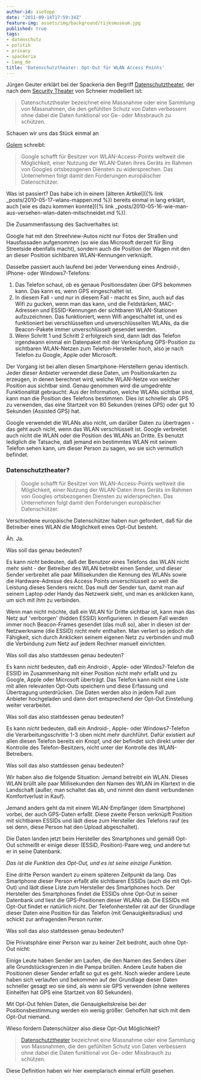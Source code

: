 ```yaml
---
author-id: isotopp
date: "2011-09-14T17:59:34Z"
feature-img: assets/img/background/rijksmuseum.jpg
published: true
tags:
- datenschutz
- politik
- privacy
- spackeria
- lang_de
title: 'Datenschutztheater: Opt-Out für WLAN Access Points'
---
```

Jürgen Geuter erklärt bei der Spackeria den Begriff
[Datenschutztheater](http://blog.spackeria.org/2011/09/12/datenschutztheater/),
der nach dem 
[Security Theater](https://secure.wikimedia.org/wikipedia/en/wiki/Security_theater)
von Schneier modelliert ist: 

> Datenschutztheater bezeichnet eine Massnahme oder eine Sammlung von
> Massnahmen, die den gefühlten Schutz von Daten verbessern ohne dabei die
> Daten funktional vor Ge- oder Missbrauch zu schützen.

Schauen wir uns das Stück einmal an

[Golem](http://www.golem.de/1109/86451.html) schreibt: 
> Google schafft für Besitzer von WLAN-Access-Points weltweit die
> Möglichkeit, einer Nutzung der WLAN-Daten ihres Geräts im Rahmen von
> Googles ortsbezogenen Diensten zu widersprechen. Das Unternehmen folgt
> damit den Forderungen europäischer Datenschützer.

Was ist passiert? Das habe ich in einem 
[älteren Artikel]({% link _posts/2010-05-17-wlans-mappen.md %}) 
bereits einmal in lang erklärt, auch 
[wie es dazu kommen konnte]({% link _posts/2010-05-16-wie-man-aus-versehen-wlan-daten-mitschneidet.md %}).

Die Zusammenfassung des Sachverhaltes ist:

Google hat mit den Streetview-Autos nicht nur Fotos der Straßen und
Hausfassaden aufgenommen (so wie das Microsoft derzeit für Bing Streetside
ebenfalls macht), sondern auch die Position der Wagen mit den an dieser
Position sichtbaren WLAN-Kennungen verknüpft.

Dasselbe passiert auch laufend bei jeder Verwendung eines Android-, iPhone-
oder Windows7-Telefons: 

1. Das Telefon schaut, ob es genaue Positionsdaten über GPS bekommen kann.
   Das kann es, wenn GPS eingeschaltet ist.
1. In diesem Fall - und nur in diesem Fall - macht es Sinn, auch
   auf das Wifi zu gucken, wenn man das kann, und die Feldstärken,
   MAC-Adressen und ESSID-Kennungen der sichtbaren WLAN-Stationen
   aufzuzeichnen. Das funktioniert, wenn Wifi angeschaltet ist, und es
   funktioniert bei verschlüsselten und unverschlüsselten WLANs, da die
   Beacon-Pakete immer unverschlüsselt gesendet werden. 
1. Wenn Schritt 1 und Schritt 2 erfolgreich sind, dann lädt das Telefon
   irgendwann einmal ein Datenpaket mit der Verknüpfung GPS-Position zu
   sichtbaren WLAN-Netzen zum Telefon-Hersteller hoch, also je nach Telefon zu
   Google, Apple oder Microsoft.

Der Vorgang ist bei allen diesen Smartphone-Herstellern genau identisch.
Jeder dieser Anbieter verwendet diese Daten, um Positionskarten zu erzeugen,
in denen berechnet wird, welche WLAN-Netze von welcher Position aus sichtbar
sind. Genau genommen wird die umgedrehte Funktionalität gebraucht: Aus der
Information, welche WLANs sichtbar sind, kann man die Position des Telefons
bestimmen. Dies ist schneller als GPS zu verwenden, das eine Startzeit von
80 Sekunden (reines GPS) oder gut 10 Sekunden (Assisted GPS) hat.

Google verwendet die WLANs also nicht, um darüber Daten zu übertragen - das
geht auch nicht, wenn das WLAN verschlüsselt ist. Google verbreitet auch
nicht die WLAN oder die Position des WLANs an Dritte. Es benutzt lediglich
die Tatsache, daß jemand ein bestimmtes WLAN mit seinem Telefon sehen kann,
um dieser Person zu sagen, wo sie sich vermutlich befindet.

### Datenschutztheater?

> Google schafft für Besitzer von WLAN-Access-Points weltweit die
> Möglichkeit, einer Nutzung der WLAN-Daten ihres Geräts im Rahmen von
> Googles ortsbezogenen Diensten zu widersprechen. Das Unternehmen folgt
> damit den Forderungen europäischer Datenschützer.

Verschiedene europäische Datenschützer haben nun gefordert, daß für die
Betreiber eines WLAN die Möglichkeit eines Opt-Out besteht.

Äh. Ja.

Was soll das genau bedeuten?

Es kann *nicht* bedeuten, daß der Benutzer eines Telefons das WLAN nicht
mehr sieht - der Betreiber des WLAN betreibt einen Sender, und dieser Sender
verbreitet alle paar Millisekunden die Kennung des WLANs sowie die
Hardware-Adresse des Access Points unverschlüsselt so weit die Leistung
dieses Senders reicht. Das muß der Sender tun, damit man auf seinem Laptop
oder Handy das Netzwerk sieht, und man es anklicken kann, um sich mit ihm zu
verbinden.

Wenn man nicht möchte, daß ein WLAN für Dritte sichtbar ist, kann man das
Netz auf 'verborgen' (hidden ESSID) konfigurieren. in diesem Fall werden
immer noch Beacon-Frames gesendet (das muß so), aber in diesen ist der
Netzwerkname (die ESSID) nicht mehr enthalten. Man verliert so jedoch die
Fähigkeit, sich durch Anklicken seinem eigenen Netz zu verbinden und muß die
Verbindung zum Netz auf jedem Rechner manuell einrichten.

Was soll das also stattdessen genau bedeuten?

Es kann *nicht* bedeuten, daß ein Android-, Apple- oder Windos7-Telefon die
ESSID im Zusammenhang mit einer Position nicht mehr erfaßt und zu Google,
Apple oder Microsoft überträgt. Das Telefon kann nicht eine Liste mit allen
relevanten Opt-Outs speichern und diese Erfassung und Übertragung
unterdrücken. Die Daten werden also in jedem Fall zum Anbieter hochgeladen
und dann dort entsprechend der Opt-Out Einstellung weiter verarbeitet.

Was soll das also stattdessen genau bedeuten?

Es kann *nicht* bedeuten, daß ein Android-, Apple- oder
Windows7-Telefon die Verarbeitungsschritte 1-3 oben nicht mehr durchführt.
Dafür existiert auf allen diesen Telefon bereits ein Knopf, und der befindet
sich direkt unter der Kontrolle des Telefon-Besitzers, nicht unter der
Kontrolle des WLAN-Betreibers.

Was soll das also stattdessen genau bedeuten?

Wir haben also die folgende Situation: Jemand betreibt ein WLAN. Dieses WLAN
brüllt alle paar Millisekunden den Namen des WLAN im Klartext in die
Landschaft (außer, man schaltet das ab, und nimmt den damit verbundenen
Komfortverlust in Kauf).

Jemand anders geht da mit einem WLAN-Empfänger (dem Smartphone) vorbei, der
auch GPS-Daten erfaßt. Diese zweite Person verknüpft Position mit sichtbaren
ESSIDs und lädt diese zum Hersteller des Telefons rauf (es sei denn, diese
Person hat den Upload abgeschaltet).

Die Daten landen jetzt beim Hersteller des Smartphones und gemäß Opt-Out
schmeißt er einige dieser (ESSID, Position)-Paare weg, und andere tut er in
seine Datenbank. 

_Das ist die Funktion des Opt-Out, und es ist seine einzige Funktion._

Eine dritte Person wandert zu einem späteren Zeitpunkt da lang. Das
Smartphone dieser Person erfaßt alle sichtbaren ESSIDs (auch die mit
Opt-Out) und lädt diese Liste zum Hersteller des Smartphones hoch. Der
Hersteller des Smartphones findet die ESSIDs ohne Opt-Out in seiner
Datenbank und liest die GPS-Positionen dieser WLANs ab. Die ESSIDs mit
Opt-Out findet er natürlich nicht. Der Telefonhersteller rät auf der
Grundlage dieser Daten eine Position für das Telefon (mit
Genauigkeitsradius) und schickt zur anfragenden Person runter.

Was soll das also stattdessen genau bedeuten?

Die Privatsphäre einer Person war zu keiner Zeit bedroht, auch ohne Opt-Out
nicht:

Einige Leute haben Sender am Laufen, die den Namen des Senders über alle
Grundstücksgrenzen in die Pampa brüllen. Andere Leute haben die Positionen
dieser Sender erfaßt so gut es geht. Noch wieder andere Leute haben sich
verlaufen und bekommen auf der Grundlage dieser Daten schneller gesagt wo
sie sind, als wenn sie GPS verwenden (ohne weiteres Einhelfen hat GPS eine
Startzeit von 80 Sekunden).

Mit Opt-Out fehlen Daten, die Genauigkeitskreise bei der Positionsbestimmung
werden ein wenig größer. Geholfen hat sich mit dem Opt-Out niemand.

Wieso fordern Datenschützer also diese Opt-Out Möglichkeit?

> [Datenschutztheater](http://blog.spackeria.org/2011/09/12/datenschutztheater/)
> bezeichnet eine Massnahme oder eine Sammlung von Massnahmen, die den
> gefühlten Schutz von Daten verbessern ohne dabei die Daten funktional vor
> Ge- oder Missbrauch zu schützen.

Diese Definition haben wir hier exemplarisch einmal erfüllt gesehen.
